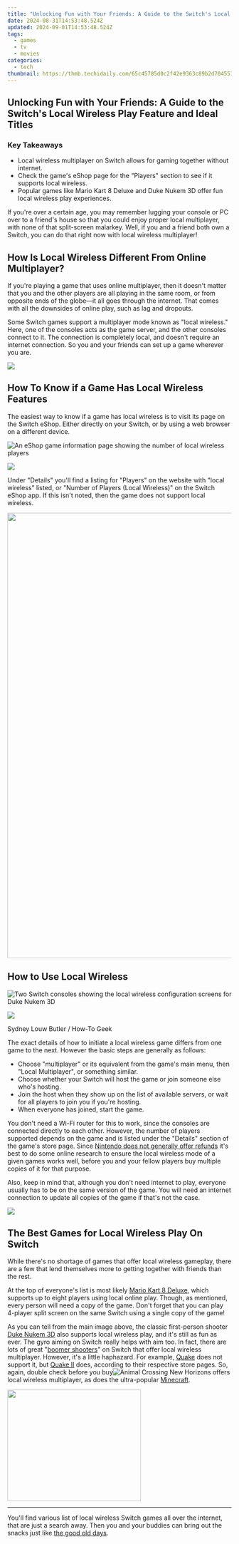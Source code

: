 ```yaml
---
title: "Unlocking Fun with Your Friends: A Guide to the Switch's Local Wireless Play Feature and Ideal Titles"
date: 2024-08-31T14:53:48.524Z
updated: 2024-09-01T14:53:48.524Z
tags:
  - games
  - tv
  - movies
categories:
  - tech
thumbnail: https://thmb.techidaily.com/65c45785d0c2f42e9363c89b2d70455197811e6750d98eb4741caabcbcd92e96.png
---
```


## Unlocking Fun with Your Friends: A Guide to the Switch's Local Wireless Play Feature and Ideal Titles

### Key Takeaways

* Local wireless multiplayer on Switch allows for gaming together without internet.
* Check the game's eShop page for the "Players" section to see if it supports local wireless.
* Popular games like Mario Kart 8 Deluxe and Duke Nukem 3D offer fun local wireless play experiences.

 If you're over a certain age, you may remember lugging your console or PC over to a friend's house so that you could enjoy proper local multiplayer, with none of that split-screen malarkey. Well, if you and a friend both own a Switch, you can do that right now with local wireless multiplayer!

##  How Is Local Wireless Different From Online Multiplayer?

 If you're playing a game that uses online multiplayer, then it doesn't matter that you and the other players are all playing in the same room, or from opposite ends of the globe—it all goes through the internet. That comes with all the downsides of online play, such as lag and dropouts.

 Some Switch games support a multiplayer mode known as "local wireless." Here, one of the consoles acts as the game server, and the other consoles connect to it. The connection is completely local, and doesn't require an internet connection. So you and your friends can set up a game wherever you are.

<!-- affiliate ads begin -->
<a href="https://secure.2checkout.com/order/checkout.php?PRODS=33729450&QTY=1&AFFILIATE=108875&CART=1"><img src="https://secure.avangate.com/images/merchant/7f687767ccf20fcea1c9dc4a5adc2326/Digisigner_banner_728_x_90_color_version.png" border="0"></a>
<!-- affiliate ads end -->
##  How To Know if a Game Has Local Wireless Features

 The easiest way to know if a game has local wireless is to visit its page on the Switch eShop. Either directly on your Switch, or by using a web browser on a different device.

![An eShop game information page showing the number of local wireless players](https://static1.howtogeekimages.com/wordpress/wp-content/uploads/2024/04/screenshot-2024-04-28-at-14-10-40.png) 

<!-- affiliate ads begin -->
<a href="https://store.massmailsoftware.com/order/checkout.php?PRODS=2069351&QTY=1&AFFILIATE=108875&CART=1"><img src="https://secure.avangate.com/images/merchant/dc87c13749315c7217cdc4ac692e704c/banera_for_partners-24_%282%29.jpg" border="0"></a>
<!-- affiliate ads end -->
 Under "Details" you'll find a listing for "Players" on the website with "local wireless" listed, or "Number of Players (Local Wireless)" on the Switch eShop app. If this isn't noted, then the game does not support local wireless.

<!-- affiliate ads begin -->
<a href="https://funwhole.sjv.io/c/5597632/1702887/17189" target="_top" id="1702887"><img src="//a.impactradius-go.com/display-ad/17189-1702887" border="0" alt="" width="1000" height="1000"/></a><img height="0" width="0" src="https://imp.pxf.io/i/5597632/1702887/17189" style="position:absolute;visibility:hidden;" border="0" />
<!-- affiliate ads end -->
##  How to Use Local Wireless

![Two Switch consoles showing the local wireless configuration screens for Duke Nukem 3D](https://static1.howtogeekimages.com/wordpress/wp-content/uploads/2024/04/2-3.jpg) 

<!-- affiliate ads begin -->
<a href="https://store.movavi.com/affiliate.php?ACCOUNT=MOVAVI&AFFILIATE=108875&PATH=https%3A%2F%2Fwww.movavi.com%3FAFFILIATE%3D108875%26RESOURCE%3DMovavi%2BVideo%2BConverter%2BBox"><img src="https://mcusercontent.com/0885a03ded3d480dca9287f12/images/8020c1dc-518e-3bdf-6e7b-e6d1bdf1597b.jpg" border="0"></a>
<!-- affiliate ads end -->
Sydney Louw Butler / How-To Geek

 The exact details of how to initiate a local wireless game differs from one game to the next. However the basic steps are generally as follows:

* Choose "multiplayer" or its equivalent from the game's main menu, then "Local Multiplayer", or something similar.
* Choose whether your Switch will host the game or join someone else who's hosting.
* Join the host when they show up on the list of available servers, or wait for all players to join you if you're hosting.
* When everyone has joined, start the game.

 You don't need a Wi-Fi router for this to work, since the consoles are connected directly to each other. However, the number of players supported depends on the game and is listed under the "Details" section of the game's store page. Since [Nintendo does not generally offer refunds](https://audio-editing.techidaily.com/updated-how-to-use-audio-ducking-in-adobe-premiere-pro-on-mac/) it's best to do some online research to ensure the local wireless mode of a given games works well, before you and your fellow players buy multiple copies of it for that purpose.

 Also, keep in mind that, although you don't need internet to play, everyone usually has to be on the same version of the game. You will need an internet connection to update all copies of the game if that's not the case.

<!-- affiliate ads begin -->
<a href="https://shop.incomedia.eu/order/checkout.php?PRODS=14095146&QTY=1&AFFILIATE=108875&CART=1"><img src="https://secure.2checkout.com/images/merchant/8b6cc3ee5ec407721ce3bf5ff4c0f56b/PRO_BUY_728x90-EN.jpg" border="0"></a>
<!-- affiliate ads end -->
##  The Best Games for Local Wireless Play On Switch

 While there's no shortage of games that offer local wireless gameplay, there are a few that lend themselves more to getting together with friends than the rest.

 At the top of everyone's list is most likely [Mario Kart 8 Deluxe](https://www.amazon.com/Mario-Deluxe-Nintendo-Switch-Sealed-Region/dp/B071XNBL33/?tag=hotoge-20&ascsubtag=UUhtgUeUpU2002892&asc%5Frefurl=https%3A%2F%2Fwww.howtogeek.com%2Fi-love-the-switchs-local-wireless-multiplayer-heres-how-to-use-it-and-what-to-play%2F&asc%5Fcampaign=Evergreen), which supports up to eight players using local online play. Though, as mentioned, every person will need a copy of the game. Don't forget that you can play 4-player split screen on the same Switch using a single copy of the game!

 As you can tell from the main image above, the classic first-person shooter [Duke Nukem 3D](https://www.nintendo.com/us/store/products/duke-nukem-3d-20th-anniversary-world-tour-switch/) also supports local wireless play, and it's still as fun as ever. The gyro aiming on Switch really helps with aim too. In fact, there are lots of great "[boomer shooters](https://android-frp.techidaily.com/the-complete-guide-to-huawei-nova-y71-frp-bypass-everything-you-need-to-know-by-drfone-android/)" on Switch that offer local wireless multiplayer. However, it's a little haphazard. For example, [Quake](https://www.nintendo.com/us/store/products/quake-switch/) does not support it, but [Quake II](https://www.nintendo.com/us/store/products/quake-ii-switch/) does, according to their respective store pages. So, again, double check before you buy![Animal Crossing New Horizons](https://www.nintendo.com/us/store/products/animal-crossing-new-horizons-switch/) offers local wireless multiplayer, as does the ultra-popular [Minecraft](https://www.nintendo.com/us/store/products/minecraft-switch/).

<!-- affiliate ads begin -->
<a href="https://godlikehost.sjv.io/c/5597632/1920047/21774" target="_top" id="1920047"><img src="//a.impactradius-go.com/display-ad/21774-1920047" border="0" alt="" width="300" height="250"/></a><img height="0" width="0" src="https://imp.pxf.io/i/5597632/1920047/21774" style="position:absolute;visibility:hidden;" border="0" />
<!-- affiliate ads end -->
---

 You'll find various list of local wireless Switch games all over the internet, that are just a search away. Then you and your buddies can bring out the snacks just like [the good old days](https://win11-tips.techidaily.com/how-to-resolve-windows-upgrade-failures-and-errors/).

<ins class="adsbygoogle"
     style="display:block"
     data-ad-format="autorelaxed"
     data-ad-client="ca-pub-7571918770474297"
     data-ad-slot="1223367746"></ins>



<ins class="adsbygoogle"
     style="display:block"
     data-ad-client="ca-pub-7571918770474297"
     data-ad-slot="8358498916"
     data-ad-format="auto"
     data-full-width-responsive="true"></ins>


